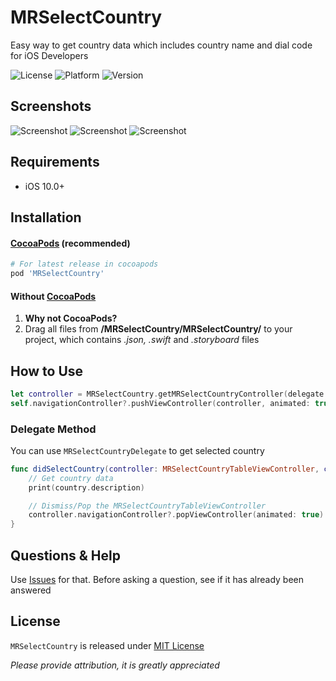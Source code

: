 # MRSelectCountry
Easy way to get country data which includes country name and dial code for iOS Developers

![License](https://img.shields.io/cocoapods/l/MRSelectCountry.svg) 
![Platform](https://img.shields.io/cocoapods/p/MRSelectCountry.svg)
![Version](https://img.shields.io/cocoapods/v/MRSelectCountry.svg)

## Screenshots

![Screenshot](https://github.com/mrazam110/MRSelectCountry/blob/master/screenshots/1.png) ![Screenshot](https://github.com/mrazam110/MRSelectCountry/blob/master/screenshots/2.png) ![Screenshot](https://github.com/mrazam110/MRSelectCountry/blob/master/screenshots/3.png)


## Requirements

* iOS 10.0+

## Installation

#### [CocoaPods](https://cocoapods.org/) (recommended)

````ruby
# For latest release in cocoapods
pod 'MRSelectCountry'
````

#### Without [CocoaPods](https://cocoapods.org/)

1. **Why not CocoaPods?**
2. Drag all files from **/MRSelectCountry/MRSelectCountry/** to your project, which contains *.json, .swift* and *.storyboard* files

## How to Use

````swift
let controller = MRSelectCountry.getMRSelectCountryController(delegate: self)
self.navigationController?.pushViewController(controller, animated: true)
````

### Delegate Method

You can use `MRSelectCountryDelegate` to get selected country
````swift
func didSelectCountry(controller: MRSelectCountryTableViewController, country: MRCountry) {
    // Get country data
    print(country.description)

    // Dismiss/Pop the MRSelectCountryTableViewController
    controller.navigationController?.popViewController(animated: true)
}
````

## Questions & Help

Use [Issues](https://github.com/mrazam110/MRSelectCountry/issues) for that. Before asking a question, see if it has already been answered

## License

`MRSelectCountry` is released under [MIT License](https://github.com/mrazam110/MRSelectCountry/blob/master/LICENSE)

*Please provide attribution, it is greatly appreciated*
